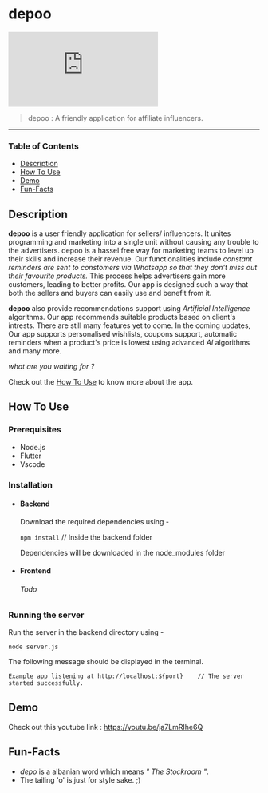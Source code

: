 # depoo

![Logo](https://www.freelogoservices.com/api/main/images/1j+ojFVDOMkX9Wytexe43D6khvCBpR5JnhrNwXs1M3EMoAJtliMkhPpo8...wz)

 > depoo : A friendly application for affiliate influencers.
 
 ---

### Table of Contents

- [Description](#description)
- [How To Use](#how-to-use)
- [Demo](#demo)
- [Fun-Facts](#fun-facts)


## Description
  **depoo**  is a user friendly application for sellers/ influencers. It unites programming and marketing into a single unit without causing any trouble to the advertisers. depoo is a hassel free way for marketing teams to level up their skills and increase their revenue. Our functionalities include *constant reminders are sent to constomers  via Whatsapp so that they don't miss out their favourite products.* This process helps advertisers gain more customers, leading to better profits. Our app is designed such a way that both the sellers and buyers can easily use and benefit from it.
  
  **depoo** also provide recommendations support using *Artificial Intelligence* algorithms. Our app recommends suitable products based on client's intrests. There are still many features yet to come. In the coming updates, Our app supports personalised wishlists, coupons support, automatic reminders when a product's price is lowest using advanced *AI* algorithms and many more. 
  
  *what are you waiting for ?*
  
  Check out the 
  [How To Use](#how-to-use) to know more about the app. 
  
  
## How To Use  
  
### Prerequisites

   * Node.js
   * Flutter
   * Vscode

### Installation
* #### Backend
    Download the required dependencies using -

    ``` npm install ``` // Inside the backend folder   

    Dependencies will be downloaded in the node_modules folder

* #### Frontend
    ###### Todo

### Running the server
Run the server in the backend directory using -

``` 
node server.js 
```

The following message should be displayed in the terminal.
``` 
Example app listening at http://localhost:${port}    // The server started successfully.
```

## Demo
Check out this youtube link : 
https://youtu.be/ja7LmRIhe6Q


## Fun-Facts 
- *depo* is a albanian word which means *" The Stockroom "*.
- The tailing 'o' is just for style sake. ;)

